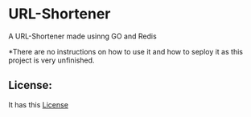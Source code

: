 # URL-Shortener

A URL-Shortener made usinng GO and Redis

*There are no instructions on how to use it and how to seploy it as this project is very unfinished.

## License:
It has this [License](LICENSE)
